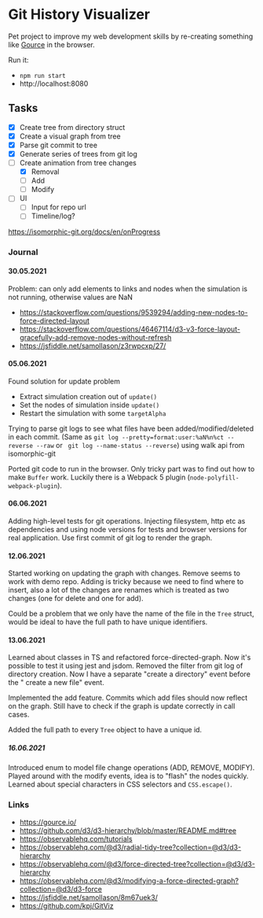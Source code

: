# Git History Visualizer

Pet project to improve my web development skills by re-creating something like [Gource](https://gource.io/) in the
browser.

Run it:

- `npm run start`
- http://localhost:8080

## Tasks

- [x] Create tree from directory struct
- [x] Create a visual graph from tree
- [x] Parse git commit to tree
- [x] Generate series of trees from git log
- [ ] Create animation from tree changes
    - [x] Removal
    - [ ] Add
    - [ ] Modify
- [ ] UI
    - [ ] Input for repo url
    - [ ] Timeline/log?

https://isomorphic-git.org/docs/en/onProgress

### Journal

#### 30.05.2021

Problem: can only add elements to links and nodes when the simulation is not running, otherwise values are NaN

- https://stackoverflow.com/questions/9539294/adding-new-nodes-to-force-directed-layout
- https://stackoverflow.com/questions/46467114/d3-v3-force-layout-gracefully-add-remove-nodes-without-refresh
- https://jsfiddle.net/samollason/z3rwpcxp/27/

#### 05.06.2021

Found solution for update problem

- Extract simulation creation out of `update()`
- Set the nodes of simulation inside `update()`
- Restart the simulation with some `targetAlpha`

Trying to parse git logs to see what files have been added/modified/deleted in each commit.
(Same as `git log --pretty=format:user:%aN%n%ct --reverse --raw` or ` git log --name-status --reverse`) using walk api
from isomorphic-git

Ported git code to run in the browser. Only tricky part was to find out how to make `Buffer` work. Luckily there is a
Webpack 5 plugin (`node-polyfill-webpack-plugin`).

#### 06.06.2021

Adding high-level tests for git operations. Injecting filesystem, http etc as dependencies and using node versions for
tests and browser versions for real application. Use first commit of git log to render the graph.

#### 12.06.2021

Started working on updating the graph with changes. Remove seems to work with demo repo. Adding is tricky because we
need to find where to insert, also a lot of the changes are renames which is treated as two changes (one for delete and
one for add).

Could be a problem that we only have the name of the file in the `Tree` struct, would be ideal to have the full path to
have unique identifiers.

#### 13.06.2021

Learned about classes in TS and refactored force-directed-graph. Now it's possible to test it using jest and jsdom.
Removed the filter from git log of directory creation. Now I have a separate "create a directory" event before the "
create a new file" event.

Implemented the add feature. Commits which add files should now reflect on the graph. Still have to check if the graph
is update correctly in call cases.

Added the full path to every `Tree` object to have a unique id.

##### 16.06.2021

Introduced enum to model file change operations (ADD, REMOVE, MODIFY). Played around with the modify events, idea is
to "flash" the nodes quickly. Learned about special characters in CSS selectors and `CSS.escape()`.

### Links

- https://gource.io/
- https://github.com/d3/d3-hierarchy/blob/master/README.md#tree
- https://observablehq.com/tutorials
- https://observablehq.com/@d3/radial-tidy-tree?collection=@d3/d3-hierarchy
- https://observablehq.com/@d3/force-directed-tree?collection=@d3/d3-hierarchy
- https://observablehq.com/@d3/modifying-a-force-directed-graph?collection=@d3/d3-force
- https://jsfiddle.net/samollason/8m67uek3/
- https://github.com/kpj/GitViz